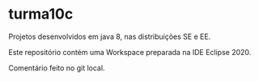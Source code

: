 # turma10c
Projetos desenvolvidos em java 8, nas distribuições SE e EE.

Este repositório contém uma Workspace preparada na IDE Eclipse 2020.

Comentário feito no git local.